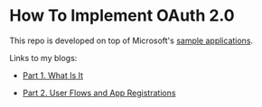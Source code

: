 # How To Implement OAuth 2.0

This repo is developed on top of Microsoft's [sample applications](https://github.com/Azure-Samples/ms-identity-javascript-angular-tutorial).

Links to my blogs:

- [Part 1. What Is It](https://medium.com/@hwang74/how-to-implement-oauth-2-0-part-1-what-is-it-and-should-i-write-my-own-b47567cf1ee9)

- [Part 2. User Flows and App Registrations](https://medium.com/@hwang74/how-to-implement-oauth-2-0-part-2-users-and-apps-e41cadc8c8ab)

